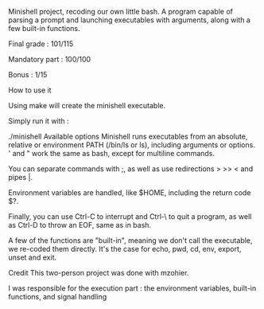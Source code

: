 Minishell project, recoding our own little bash. A program capable of parsing a prompt and launching executables with arguments, along with a few built-in functions.


Final grade : 101/115

Mandatory part : 100/100

Bonus : 1/15

How to use it

Using make will create the minishell executable.

Simply run it with :

./minishell
Available options
Minishell runs executables from an absolute, relative or environment PATH (/bin/ls or ls), including arguments or options. ' and " work the same as bash, except for multiline commands.

You can separate commands with ;, as well as use redirections > >> < and pipes |.

Environment variables are handled, like $HOME, including the return code $?.

Finally, you can use Ctrl-C to interrupt and Ctrl-\ to quit a program, as well as Ctrl-D to throw an EOF, same as in bash.

A few of the functions are "built-in", meaning we don't call the executable, we re-coded them directly. It's the case for echo, pwd, cd, env, export, unset and exit.

Credit
This two-person project was done with mzohier.

I was responsible for the execution part : the environment variables, built-in functions, and signal handling

